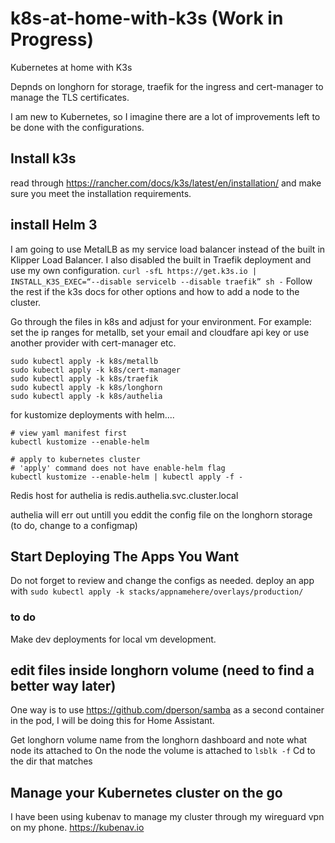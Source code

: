 # k8s-at-home-with-k3s (Work in Progress)
Kubernetes at home with K3s


Depnds on longhorn for storage, traefik for the ingress and cert-manager to manage the TLS certificates. 

I am new to Kubernetes, so I imagine there are a lot of improvements left to be done with the configurations.


## Install k3s
read through https://rancher.com/docs/k3s/latest/en/installation/ and make sure you meet the installation requirements.

## install Helm 3

I am going to use MetalLB as my service load balancer instead of the built in Klipper Load Balancer. I also disabled the built in Traefik deployment and use my own configuration.
```curl -sfL https://get.k3s.io | INSTALL_K3S_EXEC=“--disable servicelb --disable traefik” sh -```
Follow the rest if the k3s docs for other options and how to add a node to the cluster.

Go through the files in k8s and adjust for your environment.
For example: set the ip ranges for metallb, set your email and cloudfare api key or use another provider with cert-manager etc.
```
sudo kubectl apply -k k8s/metallb
sudo kubectl apply -k k8s/cert-manager
sudo kubectl apply -k k8s/traefik
sudo kubectl apply -k k8s/longhorn
sudo kubectl apply -k k8s/authelia
```
for kustomize deployments with helm....
```
# view yaml manifest first
kubectl kustomize --enable-helm

# apply to kubernetes cluster
# 'apply' command does not have enable-helm flag
kubectl kustomize --enable-helm | kubectl apply -f -
```

Redis host for authelia is redis.authelia.svc.cluster.local


authelia will err out untill you eddit the config file on the longhorn storage (to do, change to a configmap)
## Start Deploying The Apps You Want
Do not forget to review and change the configs as needed.
deploy an app with ```sudo kubectl apply -k stacks/appnamehere/overlays/production/```

### to do
Make dev deployments for local vm development.

## edit files inside longhorn volume (need to find a better way later)
One way is to use https://github.com/dperson/samba as a second container in the pod, I will be doing this for Home Assistant.

Get longhorn volume name from the longhorn dashboard and note what node its attached to
On the node the volume is attached to
```lsblk -f```
Cd to the dir that matches

## Manage your Kubernetes cluster on the go
I have been using kubenav to manage my cluster through my wireguard vpn on my phone.
https://kubenav.io
